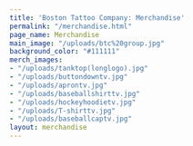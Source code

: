 ```yaml
---
title: 'Boston Tattoo Company: Merchandise'
permalink: "/merchandise.html"
page_name: Merchandise
main_image: "/uploads/btc%20group.jpg"
background_color: "#111111"
merch_images:
- "/uploads/tanktop(longlogo).jpg"
- "/uploads/buttondowntv.jpg"
- "/uploads/aprontv.jpg"
- "/uploads/baseballshirttv.jpg"
- "/uploads/hockeyhoodietv.jpg"
- "/uploads/T-shirttv.jpg"
- "/uploads/baseballcaptv.jpg"
layout: merchandise
---
```



